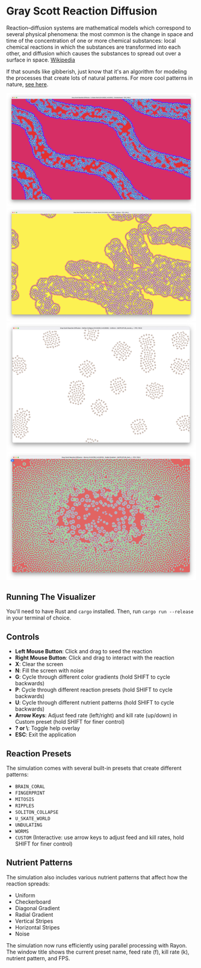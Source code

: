 # Gray Scott Reaction Diffusion

Reaction–diffusion systems are mathematical models which correspond to several physical phenomena: the most common is the change in space and time of the concentration of one or more chemical substances: local chemical reactions in which the substances are transformed into each other, and diffusion which causes the substances to spread out over a surface in space. [Wikipedia]

If that sounds like gibberish, just know that it's an algorithm for modeling the processes that create lots of natural patterns.
For more cool patterns in nature, [see here][patterns-in-nature].

![Example 1][example_1]
![Example 2][example_2]
![Example 3][example_3]
![Example 4][example_4]

## Running The Visualizer

You'll need to have Rust and `cargo` installed. Then, run `cargo run --release` in your terminal of choice.

## Controls

- **Left Mouse Button**: Click and drag to seed the reaction
- **Right Mouse Button**: Click and drag to interact with the reaction
- **X**: Clear the screen
- **N**: Fill the screen with noise
- **G**: Cycle through different color gradients (hold SHIFT to cycle backwards)
- **P**: Cycle through different reaction presets (hold SHIFT to cycle backwards)
- **U**: Cycle through different nutrient patterns (hold SHIFT to cycle backwards)
- **Arrow Keys**: Adjust feed rate (left/right) and kill rate (up/down) in Custom preset (hold SHIFT for finer control)
- **? or \\**: Toggle help overlay
- **ESC**: Exit the application

## Reaction Presets

The simulation comes with several built-in presets that create different patterns:

- `BRAIN_CORAL`
- `FINGERPRINT`
- `MITOSIS`
- `RIPPLES`
- `SOLITON_COLLAPSE`
- `U_SKATE_WORLD`
- `UNDULATING`
- `WORMS`
- `CUSTOM` (Interactive: use arrow keys to adjust feed and kill rates, hold SHIFT for finer control)

## Nutrient Patterns

The simulation also includes various nutrient patterns that affect how the reaction spreads:

- Uniform
- Checkerboard
- Diagonal Gradient
- Radial Gradient
- Vertical Stripes
- Horizontal Stripes
- Noise

The simulation now runs efficiently using parallel processing with Rayon. The window title shows the current preset name, feed rate (f), kill rate (k), nutrient pattern, and FPS.

[wikipedia]: https://en.wikipedia.org/wiki/Reaction%E2%80%93diffusion_system
[patterns-in-nature]: https://en.wikipedia.org/wiki/Patterns_in_nature
[example_1]: /example_1.png "Example of the Gray-Scott Reaction Diffusion simulation"
[example_2]: /example_2.png "Another example of the Gray-Scott Reaction Diffusion simulation"
[example_3]: /example_3.png "Third example of the Gray-Scott Reaction Diffusion simulation"
[example_4]: /example_4.png "Fourth example of the Gray-Scott Reaction Diffusion simulation"
